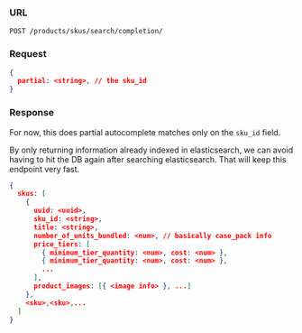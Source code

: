 ### URL

```
POST /products/skus/search/completion/
```

### Request

```json
{
  partial: <string>, // the sku_id
}
```

### Response

For now, this does partial autocomplete matches only on the `sku_id` field.

By only returning information already indexed in elasticsearch, we can avoid
having to hit the DB again after searching elasticsearch.  That will keep this
endpoint very fast.

```json
{
  skus: [
    {
      uuid: <uuid>,
      sku_id: <string>,
      title: <string>,
      number_of_units_bundled: <num>, // basically case_pack info
      price_tiers: [
        { minimum_tier_quantity: <num>, cost: <num> },
        { minimum_tier_quantity: <num>, cost: <num> },
        ...
      ],
      product_images: [{ <image info> }, ...]
    },
    <sku>,<sku>,...
  ]
}
```


